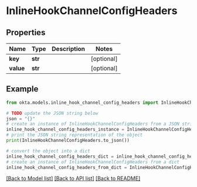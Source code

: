 # InlineHookChannelConfigHeaders


## Properties

Name | Type | Description | Notes
------------ | ------------- | ------------- | -------------
**key** | **str** |  | [optional] 
**value** | **str** |  | [optional] 

## Example

```python
from okta.models.inline_hook_channel_config_headers import InlineHookChannelConfigHeaders

# TODO update the JSON string below
json = "{}"
# create an instance of InlineHookChannelConfigHeaders from a JSON string
inline_hook_channel_config_headers_instance = InlineHookChannelConfigHeaders.from_json(json)
# print the JSON string representation of the object
print(InlineHookChannelConfigHeaders.to_json())

# convert the object into a dict
inline_hook_channel_config_headers_dict = inline_hook_channel_config_headers_instance.to_dict()
# create an instance of InlineHookChannelConfigHeaders from a dict
inline_hook_channel_config_headers_from_dict = InlineHookChannelConfigHeaders.from_dict(inline_hook_channel_config_headers_dict)
```
[[Back to Model list]](../README.md#documentation-for-models) [[Back to API list]](../README.md#documentation-for-api-endpoints) [[Back to README]](../README.md)


